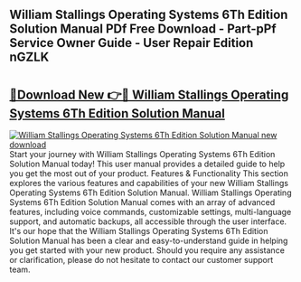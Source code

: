 ## William Stallings Operating Systems 6Th Edition Solution Manual PDf Free Download - Part-pPf Service Owner Guide - User Repair Edition nGZLK

# <h2><a href="http://bc46136.oget.top/?id=William+Stallings+Operating+Systems+6Th+Edition+Solution+Manual">🔗Download New 👉🔴 William Stallings Operating Systems 6Th Edition Solution Manual</a></h2>

[![William Stallings Operating Systems 6Th Edition Solution Manual new download](https://i.imgur.com/5g1atiW.png)](http://bc46136.oget.top/?id=William+Stallings+Operating+Systems+6Th+Edition+Solution+Manual)
Start your journey with William Stallings Operating Systems 6Th Edition Solution Manual today! This user manual provides a detailed guide to help you get the most out of your product. Features & Functionality This section explores the various features and capabilities of your new William Stallings Operating Systems 6Th Edition Solution Manual. William Stallings Operating Systems 6Th Edition Solution Manual comes with an array of advanced features, including voice commands, customizable settings, multi-language support, and automatic backups, all accessible through the user interface. It's our hope that the William Stallings Operating Systems 6Th Edition Solution Manual has been a clear and easy-to-understand guide in helping you get started with your new product. Should you require any assistance or clarification, please do not hesitate to contact our customer support team.
